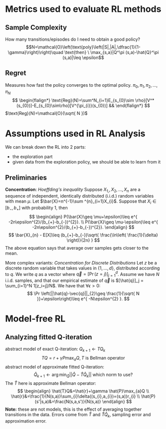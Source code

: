 # Metrics used to evaluate RL methods
## Sample Complexity
How many transitions/episodes do I need to obtain a good policy?
$$N=\mathcal{O}\left(\text{poly}\left(|S|,|A|,\dfrac{1}{1-\gamma}\right)\right)\quad \text{then} \ \max_{s,a}|Q^\pi (s,a)-\hat{Q}^\pi (s,a)|\leq \epsilon$$
## Regret
Measures how fast the policy converges to the optimal policy.
$\pi_{0}, \pi_{1},\pi_{2},\dots,\pi_{N}$
$$
\begin{flalign*}
\text{Reg}(N)=\sum^N_{i=1}E_{s_{0}\sim \rho}[V^*(s_{0})]-E_{s_{0}\sim\rho}[V^{\pi_{i}}(s_{0})] &&
\end{flalign*}
$$
$\text{Reg}(N)=\mathcal{O}(\sqrt{ N })$
# Assumptions used in RL Analysis
We can break down the RL into 2 parts:
- the exploration part
- given data from the exploration policy, we should be able to learn from it
## Preliminaries
**Concentration**:
*Hoeffding's inequality*
Suppose $X_{1,}, X_{2}, \dots,X_{n}$ are a sequence of independent, identically distributed (i.i.d.) random variables with mean $\mu$. Let $\bar{X}=n^{-1}\sum ^{n}_{i=1}X_{i}$. Suppose that $X_{i}\in [b_{-},b_{+}]$ with probability $1$, then
$$
\begin{align}
P(\bar{X}\geq \mu+\epsilon)\leq e^{ -2n\epsilon^{2}/(b_{+}-b_{-})^{2}}. \\
P(\bar{X}\geq \mu-\epsilon)\leq e^{ -2n\epsilon^{2}/(b_{+}-b_{-})^{2}}. 
\end{align}
$$
$$
\bar{X}_{n} - E[X]\leq (b_{+}-b_{-})\sqrt{ \frac{\ln\left( \frac{1}{\delta} \right)}{2n} }
$$
The above equation says that average over samples gets closer to the mean.

More complex variants:
*Concentration for Discrete Distributions*
Let $z$ be a discrete random variable that takes values in $\{1, \dots, d\}$, distributed according to $q$. We write $q$ as a vector where $\vec{q} = [\Pr(z=j)]_{j=1}^d$. Assume we have $N$ i.i.d. samples, and that our empirical estimate of $\vec{q}$ is $[\hat{q}]_j = \sum_{i=1}^N 1[z_i=j]/N$.
We have that $\forall \epsilon > 0$:
$$
\Pr \left(||\hat{q}-\vec{q}||_{2}\geq \frac{1}{\sqrt{ N }}+\epsilon\right)\leq e^{ -N\epsilon^{2} }.
$$
# Model-free RL
## Analyzing fitted Q-iteration
abstract model of exact Q-iteration: $Q_{k+1}\leftarrow TQ_{k}$
$$TQ=r + \gamma P\max_{a}Q,T \text{ is Bellman operator}$$
abstract model of approximate fitted Q-iteration: 
$$
\hat{Q}_{k+1}\leftarrow \arg\min_{\hat{Q}}\lvert \lvert \hat{Q}-\hat{T}\hat{Q}_{k} \rvert  \rvert \text{ which norm to use?}
$$
The $\hat{T}$ here is approximate Bellman operator: 
$$
\begin{align}
\hat{T}Q&=\hat{r}+\gamma \hat{P}\max_{a}Q \\
\hat{r}&=\frac{1}{N(s,a)}\sum_{i}\delta((s_{i},a_{i})=(s,a))r_{i} \\
\hat{P}(s'|s,a)&=\frac{N(s,a,s')}{N(s,a)}
\end{align}
$$
**Note:** these are not models, this is the effect of averaging together transitions in the data.
Errors come from $\hat{T}$ and $\hat{T}\hat{Q}_{k}$, sampling error and approximation error.